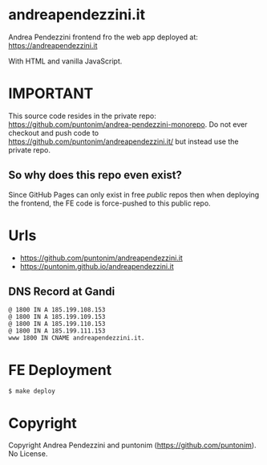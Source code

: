 # **andreapendezzini.it**

Andrea Pendezzini frontend fro the web app deployed at: https://andreapendezzini.it

With HTML and vanilla JavaScript.

# IMPORTANT

This source code resides in the private repo: https://github.com/puntonim/andrea-pendezzini-monorepo.
Do not ever checkout and push code to https://github.com/puntonim/andreapendezzini.it/ but instead use
the private repo.

## So why does this repo even exist?

Since GitHub Pages can only exist in free _public_ repos then when deploying the
frontend, the FE code is force-pushed to this public repo.

# Urls

- https://github.com/puntonim/andreapendezzini.it
- https://puntonim.github.io/andreapendezzini.it

## DNS Record at Gandi

```
@ 1800 IN A 185.199.108.153
@ 1800 IN A 185.199.109.153
@ 1800 IN A 185.199.110.153
@ 1800 IN A 185.199.111.153
www 1800 IN CNAME andreapendezzini.it.
```

# FE Deployment

```shell
$ make deploy
```

# Copyright

Copyright Andrea Pendezzini and puntonim (https://github.com/puntonim). No License.
